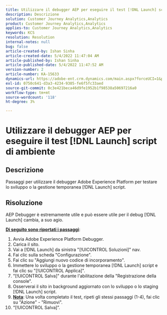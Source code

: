 ```yaml
---
title: Utilizzare il debugger AEP per eseguire il test [!DNL Launch] script di ambiente
description: Descrizione
solution: Customer Journey Analytics,Analytics
product: Customer Journey Analytics,Analytics
applies-to: Customer Journey Analytics,Analytics
keywords: KCS
resolution: Resolution
internal-notes: null
bug: false
article-created-by: Ishan Sinha
article-created-date: 5/4/2022 11:47:04 AM
article-published-by: Ishan Sinha
article-published-date: 5/4/2022 11:47:52 AM
version-number: 2
article-number: KA-15633
dynamics-url: https://adobe-ent.crm.dynamics.com/main.aspx?forceUCI=1&pagetype=entityrecord&etn=knowledgearticle&id=753eede9-9fcb-ec11-a7b5-6045bd00db25
exl-id: 0750c641-d3a3-4234-9305-fe6f5fc33aed
source-git-commit: 0c3e421beca46d9fe1952b1f98538a50697216a0
workflow-type: tm+mt
source-wordcount: '118'
ht-degree: 3%

---
```


# Utilizzare il debugger AEP per eseguire il test [!DNL Launch] script di ambiente

## Descrizione


Passaggi per utilizzare il debugger Adobe Experience Platform per testare lo sviluppo o la gestione temporanea [!DNL Launch] script.


## Risoluzione


AEP Debugger è estremamente utile e può essere utile per il debug [!DNL Launch] cambia, a suo agio.

<b><u>Di seguito sono riportati i passaggi</u></b>:

1. Avvia Adobe Experience Platform Debugger.
2. Carica il sito.
3. Vai a [!DNL Launch] da sinistra &quot;[!UICONTROL Soluzioni]&quot; nav.
4. Fai clic sulla scheda &quot;Configurazione&quot;.
5. Fai clic su &quot;Aggiungi nuovo codice di incorporamento&quot;.
6. Immettere lo sviluppo o la gestione temporanea [!DNL Launch] script e fai clic su &quot;[!UICONTROL Applica]&quot;.
7. &quot;[!UICONTROL Salva]&quot; durante l&#39;abilitazione della &quot;Registrazione della console&quot;.
8. Osserverai il sito in background aggiornato con lo sviluppo o lo staging [!DNL Launch] script.
9. <b><u>Nota</u></b>: Una volta completato il test, ripeti gli stessi passaggi (1-4), fai clic su &quot;Azione&quot; - &quot;Rimuovi&quot;.
10. “[!UICONTROL Salva]”.
